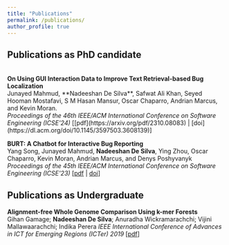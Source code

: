 ```yaml
---
title: "Publications"
permalink: /publications/
author_profile: true
---
```


## Publications as PhD candidate

<br>
<b>On Using GUI Interaction Data to Improve Text Retrieval-based Bug Localization</b><br>
Junayed Mahmud, **Nadeeshan De Silva**, Safwat Ali Khan, Seyed Hooman Mostafavi, S M Hasan Mansur, Oscar Chaparro, Andrian Marcus, and Kevin Moran.<br>
<i> Proceedings of the 46th IEEE/ACM International Conference on Software Engineering (ICSE'24)</i> [[pdf](https://arxiv.org/pdf/2310.08083) | [doi](https://dl.acm.org/doi/10.1145/3597503.3608139)]

<b>BURT: A Chatbot for Interactive Bug Reporting</b><br>
Yang Song, Junayed Mahmud, **Nadeeshan De Silva**, Ying Zhou, Oscar Chaparro, Kevin Moran, Andrian Marcus, and Denys Poshyvanyk
<i>Proceedings of the 45th IEEE/ACM International Conference on Software Engineering (ICSE'23)</i> [[pdf](https://arxiv.org/pdf/2302.06050) | [doi](https://dl.acm.org/doi/abs/10.1109/ICSE-Companion58688.2023.00048)]

## Publications as Undergraduate

<b>Alignment-free Whole Genome Comparison Using k-mer Forests</b><br>
Gihan Gamage; **Nadeeshan De Silva**; Anuradha Wickramarachchi; Vijini Mallawaarachchi; Indika Perera
<i>IEEE International Conference of Advances in ICT for Emerging Regions (ICTer) 2019</i> [[pdf](https://ieeexplore.ieee.org/document/9023714)]